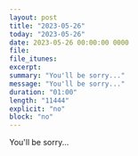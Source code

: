 ```yaml
---
layout: post
title: "2023-05-26"
today: "2023-05-26"
date: 2023-05-26 00:00:00 0000
file:
file_itunes:
excerpt:
summary: "You'll be sorry..."
message: "You'll be sorry..."
duration: "01:00"
length: "11444"
explicit: "no"
block: "no"
---
```

You'll be sorry...


